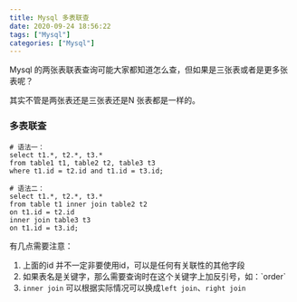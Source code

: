 ```yaml
---
title: Mysql 多表联查
date: 2020-09-24 18:56:22
tags: ["Mysql"]
categories: ["Mysql"]
---
```


Mysql 的两张表联表查询可能大家都知道怎么查，但如果是三张表或者是更多张表呢？

<!-- more -->

其实不管是两张表还是三张表还是N 张表都是一样的。

### 多表联查

```
# 语法一：
select t1.*, t2.*, t3.* 
from table1 t1, table2 t2, table3 t3
where t1.id = t2.id and t1.id = t3.id;

# 语法二：
select t1.*, t2.*, t3.* 
from table t1 inner join table2 t2 
on t1.id = t2.id 
inner join table3 t3 
on t1.id = t3.id;
```

有几点需要注意：
1. 上面的id 并不一定非要使用id，可以是任何有关联性的其他字段
2. 如果表名是关键字，那么需要查询时在这个关键字上加反引号，如：\`order\`
3. `inner join` 可以根据实际情况可以换成`left join`、`right join` 